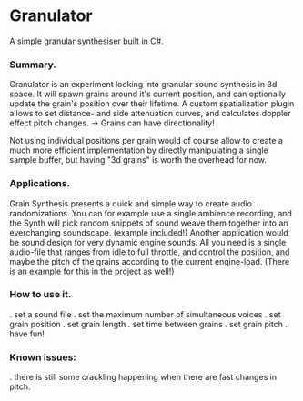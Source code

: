 # Granulator

A simple granular synthesiser built in C#.

### Summary.
Granulator is an experiment looking into granular sound synthesis in 3d space. It will spawn grains around it's current position, and can optionally update the grain's position over their lifetime.
A custom spatialization plugin allows to set distance- and side attenuation curves, and calculates doppler effect pitch changes. -> Grains can have directionality!

Not using individual positions per grain would of course allow to create a much more efficient implementation by directly manipulating a single sample buffer, but having "3d grains" is worth the overhead for now.

### Applications.
Grain Synthesis presents a quick and simple way to create audio randomizations.
You can for example use a single ambience recording, and the Synth will pick random snippets of sound weave them together into an everchanging soundscape. (example included!)
Another application would be sound design for very dynamic engine sounds. All you need is a single audio-file that ranges from idle to full throttle, and control the position, and maybe the pitch of the grains according to the current engine-load. (There is an example for this in the project as well!)


### How to use it.
. set a sound file
. set the maximum number of simultaneous voices
. set grain position
. set grain length
. set time between grains
. set grain pitch
. have fun!

### Known issues:
. there is still some crackling happening when there are fast changes in pitch.
